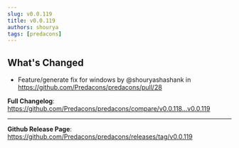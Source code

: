 ```yaml
---
slug: v0.0.119
title: v0.0.119
authors: shourya
tags: [predacons]
---
```

## What's Changed
* Feature/generate fix for windows by @shouryashashank in https://github.com/Predacons/predacons/pull/28


**Full Changelog**: https://github.com/Predacons/predacons/compare/v0.0.118...v0.0.119
<!-- truncate -->


---
**Github Release Page**: https://github.com/Predacons/predacons/releases/tag/v0.0.119

